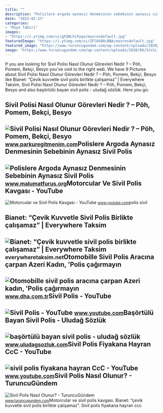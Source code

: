 ```yaml
---
title: ""
description: "Polislere argoda aynasız denmesinin sebebinin aynasız sivil polis"
date: "2023-02-13"
categories:
- "Ruya Tabiri"
images:
- "https://i.ytimg.com/vi/gFQNLhcPyqo/maxresdefault.jpg"
featuredImage: "https://i.ytimg.com/vi/ZFl0X8RcBBA/maxresdefault.jpg"
featured_image: "https://www.turuncugundem.com/wp-content/uploads/2020/06/SiViL-POLiS-NASIL-OLUNUR-770x433-1.jpg"
image: "https://www.turuncugundem.com/wp-content/uploads/2020/06/SiViL-POLiS-NASIL-OLUNUR-770x433-1.jpg"
---
```


If you are looking for Sivil Polisi Nasıl Olunur Görevleri Nedir ? – Pöh, Pomem, Bekçi, Besyo you've visit to the right web. We have 9 Pictures about Sivil Polisi Nasıl Olunur Görevleri Nedir ? – Pöh, Pomem, Bekçi, Besyo like Bianet: “Çevik kuvvetle sivil polis birlikte çalışamaz” | Everywhere Taksim, Sivil Polisi Nasıl Olunur Görevleri Nedir ? – Pöh, Pomem, Bekçi, Besyo and also başörtülü bayan sivil polis - uludağ sözlük. Here you go:

Sivil Polisi Nasıl Olunur Görevleri Nedir ? – Pöh, Pomem, Bekçi, Besyo
----------------------------------------------------------------------

 ![Sivil Polisi Nasıl Olunur Görevleri Nedir ? – Pöh, Pomem, Bekçi, Besyo](https://www.parkuregitmenim.com/wp-content/uploads/2019/12/sivil-polisi.jpg) <small>www.parkuregitmenim.com</small>Polislere Argoda Aynasız Denmesinin Sebebinin Aynasız Sivil Polis
-----------------------------------------------------------------

 ![Polislere Argoda Aynasız Denmesinin Sebebinin Aynasız Sivil Polis](https://i0.wp.com/www.malumatfurus.org/wp-content/uploads/polis-reno.jpg?fit=1200%2C800&ssl=1) <small>www.malumatfurus.org</small>Motorcular Ve Sivil Polis Kavgası - YouTube
-------------------------------------------

 ![Motorcular ve Sivil Polis Kavgası - YouTube](https://i.ytimg.com/vi/zdBOm-S_1OA/maxresdefault.jpg) <small>www.youtube.com</small>polis sivil

Bianet: “Çevik Kuvvetle Sivil Polis Birlikte çalışamaz” | Everywhere Taksim
---------------------------------------------------------------------------

 ![Bianet: “Çevik kuvvetle sivil polis birlikte çalışamaz” | Everywhere Taksim](https://everywheretaksim.net/wp-content/uploads/2013/07/sivil-polis.jpg) <small>everywheretaksim.net</small>Otomobille Sivil Polis Aracına çarpan Azeri Kadın, 'Polis çağırmayın
--------------------------------------------------------------------

 ![Otomobille sivil polis aracına çarpan Azeri kadın, 'Polis çağırmayın](https://i.dha.com.tr/i/dha/75/0x410/61817ad945d2a01ab048b43c.jpg) <small>www.dha.com.tr</small>Sivil Polis - YouTube
---------------------

 ![Sivil Polis - YouTube](https://i.ytimg.com/vi/gFQNLhcPyqo/maxresdefault.jpg) <small>www.youtube.com</small>Başörtülü Bayan Sivil Polis - Uludağ Sözlük
-------------------------------------------

 ![başörtülü bayan sivil polis - uludağ sözlük](https://galeri14.uludagsozluk.com/849/basortulu-bayan-sivil-polis_1165596.jpg) <small>www.uludagsozluk.com</small>Sivil Polis Fiyakana Hayran CcC - YouTube
-----------------------------------------

 ![sivil polis fiyakana hayran CcC - YouTube](https://i.ytimg.com/vi/ZFl0X8RcBBA/maxresdefault.jpg) <small>www.youtube.com</small>Sivil Polis Nasıl Olunur? - TuruncuGündem
-----------------------------------------

 ![Sivil Polis Nasıl Olunur? - TuruncuGündem](https://www.turuncugundem.com/wp-content/uploads/2020/06/SiViL-POLiS-NASIL-OLUNUR-770x433-1.jpg) <small>www.turuncugundem.com</small>Motorcular ve sivil polis kavgası. Bianet: “çevik kuvvetle sivil polis birlikte çalışamaz”. Sivil polis fiyakana hayran ccc
